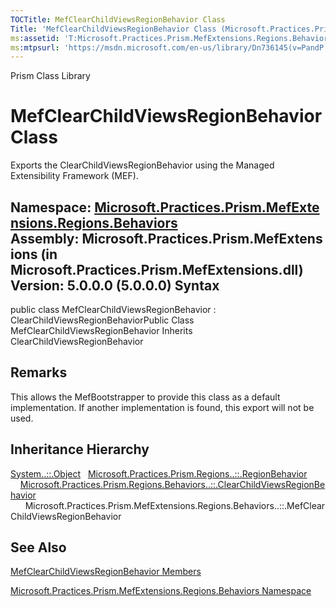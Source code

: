 ```yaml
---
TOCTitle: MefClearChildViewsRegionBehavior Class
Title: 'MefClearChildViewsRegionBehavior Class (Microsoft.Practices.Prism.MefExtensions.Regions.Behaviors)'
ms:assetid: 'T:Microsoft.Practices.Prism.MefExtensions.Regions.Behaviors.MefClearChildViewsRegionBehavior'
ms:mtpsurl: 'https://msdn.microsoft.com/en-us/library/Dn736145(v=PandP.50)'
---
```


Prism Class Library

MefClearChildViewsRegionBehavior Class
======================================

Exports the ClearChildViewsRegionBehavior using the Managed Extensibility Framework (MEF).

**Namespace:** [Microsoft.Practices.Prism.MefExtensions.Regions.Behaviors](https://msdn.microsoft.com/n:microsoft.practices.prism.mefextensions.regions.behaviors)
**Assembly:** Microsoft.Practices.Prism.MefExtensions (in Microsoft.Practices.Prism.MefExtensions.dll) Version: 5.0.0.0 (5.0.0.0)
Syntax
------

<span id="syntaxToggle"></span>public class MefClearChildViewsRegionBehavior : ClearChildViewsRegionBehaviorPublic Class MefClearChildViewsRegionBehavior Inherits ClearChildViewsRegionBehavior

Remarks
-------

<span id="remarksToggle"></span> This allows the MefBootstrapper to provide this class as a default implementation. If another implementation is found, this export will not be used.

Inheritance Hierarchy
---------------------

<span id="familyToggle"></span>[System..::.Object](http://msdn2.microsoft.com/en-us/library/e5kfa45b)
  [Microsoft.Practices.Prism.Regions..::.RegionBehavior](https://msdn.microsoft.com/t:microsoft.practices.prism.regions.regionbehavior)
    [Microsoft.Practices.Prism.Regions.Behaviors..::.ClearChildViewsRegionBehavior](https://msdn.microsoft.com/t:microsoft.practices.prism.regions.behaviors.clearchildviewsregionbehavior)
      Microsoft.Practices.Prism.MefExtensions.Regions.Behaviors..::.MefClearChildViewsRegionBehavior

See Also
--------

<span id="seeAlsoToggle"></span>
[MefClearChildViewsRegionBehavior Members](https://msdn.microsoft.com/allmembers.t:microsoft.practices.prism.mefextensions.regions.behaviors.mefclearchildviewsregionbehavior)

[Microsoft.Practices.Prism.MefExtensions.Regions.Behaviors Namespace](https://msdn.microsoft.com/n:microsoft.practices.prism.mefextensions.regions.behaviors)
